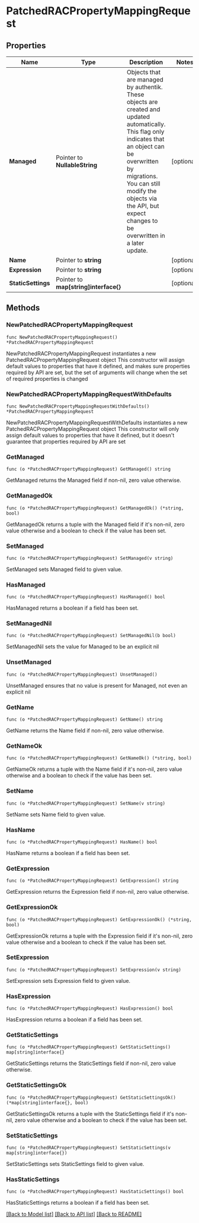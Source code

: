# PatchedRACPropertyMappingRequest

## Properties

Name | Type | Description | Notes
------------ | ------------- | ------------- | -------------
**Managed** | Pointer to **NullableString** | Objects that are managed by authentik. These objects are created and updated automatically. This flag only indicates that an object can be overwritten by migrations. You can still modify the objects via the API, but expect changes to be overwritten in a later update. | [optional] 
**Name** | Pointer to **string** |  | [optional] 
**Expression** | Pointer to **string** |  | [optional] 
**StaticSettings** | Pointer to **map[string]interface{}** |  | [optional] 

## Methods

### NewPatchedRACPropertyMappingRequest

`func NewPatchedRACPropertyMappingRequest() *PatchedRACPropertyMappingRequest`

NewPatchedRACPropertyMappingRequest instantiates a new PatchedRACPropertyMappingRequest object
This constructor will assign default values to properties that have it defined,
and makes sure properties required by API are set, but the set of arguments
will change when the set of required properties is changed

### NewPatchedRACPropertyMappingRequestWithDefaults

`func NewPatchedRACPropertyMappingRequestWithDefaults() *PatchedRACPropertyMappingRequest`

NewPatchedRACPropertyMappingRequestWithDefaults instantiates a new PatchedRACPropertyMappingRequest object
This constructor will only assign default values to properties that have it defined,
but it doesn't guarantee that properties required by API are set

### GetManaged

`func (o *PatchedRACPropertyMappingRequest) GetManaged() string`

GetManaged returns the Managed field if non-nil, zero value otherwise.

### GetManagedOk

`func (o *PatchedRACPropertyMappingRequest) GetManagedOk() (*string, bool)`

GetManagedOk returns a tuple with the Managed field if it's non-nil, zero value otherwise
and a boolean to check if the value has been set.

### SetManaged

`func (o *PatchedRACPropertyMappingRequest) SetManaged(v string)`

SetManaged sets Managed field to given value.

### HasManaged

`func (o *PatchedRACPropertyMappingRequest) HasManaged() bool`

HasManaged returns a boolean if a field has been set.

### SetManagedNil

`func (o *PatchedRACPropertyMappingRequest) SetManagedNil(b bool)`

 SetManagedNil sets the value for Managed to be an explicit nil

### UnsetManaged
`func (o *PatchedRACPropertyMappingRequest) UnsetManaged()`

UnsetManaged ensures that no value is present for Managed, not even an explicit nil
### GetName

`func (o *PatchedRACPropertyMappingRequest) GetName() string`

GetName returns the Name field if non-nil, zero value otherwise.

### GetNameOk

`func (o *PatchedRACPropertyMappingRequest) GetNameOk() (*string, bool)`

GetNameOk returns a tuple with the Name field if it's non-nil, zero value otherwise
and a boolean to check if the value has been set.

### SetName

`func (o *PatchedRACPropertyMappingRequest) SetName(v string)`

SetName sets Name field to given value.

### HasName

`func (o *PatchedRACPropertyMappingRequest) HasName() bool`

HasName returns a boolean if a field has been set.

### GetExpression

`func (o *PatchedRACPropertyMappingRequest) GetExpression() string`

GetExpression returns the Expression field if non-nil, zero value otherwise.

### GetExpressionOk

`func (o *PatchedRACPropertyMappingRequest) GetExpressionOk() (*string, bool)`

GetExpressionOk returns a tuple with the Expression field if it's non-nil, zero value otherwise
and a boolean to check if the value has been set.

### SetExpression

`func (o *PatchedRACPropertyMappingRequest) SetExpression(v string)`

SetExpression sets Expression field to given value.

### HasExpression

`func (o *PatchedRACPropertyMappingRequest) HasExpression() bool`

HasExpression returns a boolean if a field has been set.

### GetStaticSettings

`func (o *PatchedRACPropertyMappingRequest) GetStaticSettings() map[string]interface{}`

GetStaticSettings returns the StaticSettings field if non-nil, zero value otherwise.

### GetStaticSettingsOk

`func (o *PatchedRACPropertyMappingRequest) GetStaticSettingsOk() (*map[string]interface{}, bool)`

GetStaticSettingsOk returns a tuple with the StaticSettings field if it's non-nil, zero value otherwise
and a boolean to check if the value has been set.

### SetStaticSettings

`func (o *PatchedRACPropertyMappingRequest) SetStaticSettings(v map[string]interface{})`

SetStaticSettings sets StaticSettings field to given value.

### HasStaticSettings

`func (o *PatchedRACPropertyMappingRequest) HasStaticSettings() bool`

HasStaticSettings returns a boolean if a field has been set.


[[Back to Model list]](../README.md#documentation-for-models) [[Back to API list]](../README.md#documentation-for-api-endpoints) [[Back to README]](../README.md)


